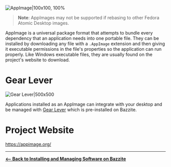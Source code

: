 <!-- ANCHOR: METADATA -->
<!--{"url_discourse": "https://universal-blue.discourse.group/docs?topic=2641", "fetched_at": "2024-09-03 16:43:10.114605+00:00"}-->
<!-- ANCHOR_END: METADATA -->

![AppImage|100x100, 100%](https://universal-blue.discourse.group/uploads/short-url/lehDJcnEbMe0rImBgX8cKvhysfh.png)

>**Note**: AppImages may not be supported if rebasing to other Fedora Atomic Desktop images.

AppImage is a universal package format that attempts to bundle every dependency that an application needs into one portable file.  They can be installed by downloading any file with a `.AppImage` extension and then giving it executable permissions in the file's properties so the application can run properly. Like Windows executable files, they are usually found on the project's website to download.

# Gear Lever

![Gear Lever|500x500](https://universal-blue.discourse.group/uploads/short-url/asZMJBiZQVBIWFrOL1fAMpCt0ii.png)

Applications installed as an AppImage can integrate with your desktop and be managed with [Gear Lever](https://github.com/mijorus/gearlever) which is pre-installed on Bazzite.

# Project Website

https://appimage.org/



<hr>

[**<-- Back to Installing and Managing Software on Bazzite**](https://universal-blue.discourse.group/docs?topic=35)